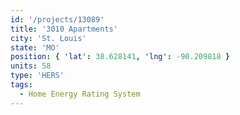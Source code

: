 ```yaml
---
id: '/projects/13089'
title: '3010 Apartments'
city: 'St. Louis'
state: 'MO'
position: { 'lat': 38.628141, 'lng': -90.209818 }
units: 58
type: 'HERS'
tags:
  - Home Energy Rating System
---
```

